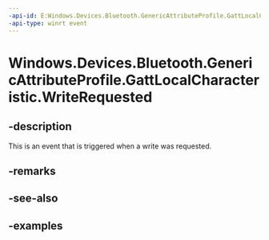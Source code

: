 ```yaml
---
-api-id: E:Windows.Devices.Bluetooth.GenericAttributeProfile.GattLocalCharacteristic.WriteRequested
-api-type: winrt event
---
```


<!-- Event syntax.
public event TypedEventHandler WriteRequested<GattLocalCharacteristic, GattWriteRequestedEventArgs>
-->

# Windows.Devices.Bluetooth.GenericAttributeProfile.GattLocalCharacteristic.WriteRequested

## -description
This is an event that is triggered when a write was requested.

## -remarks

## -see-also

## -examples

